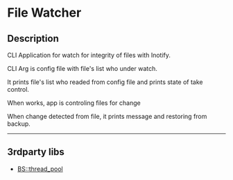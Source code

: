 # File Watcher

## Description

CLI Application for watch for integrity of files with Inotify.

CLI Arg is config file with file's list who under watch.

It prints file's list who readed from config file and prints state of take 
control.

When works, app is controling files for change

When change detected from file, it prints message and restoring from backup.

---
## 3rdparty libs

- [BS::thread_pool](https://github.com/bshoshany/thread-pool/tree/master)